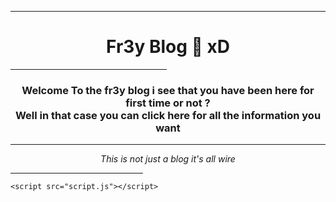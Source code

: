 
<html>
  <head>
    <meta charset="utf-8">
    <meta name="viewport" content="width=device-width">
    <title>Fr3y Blog</title>
    <link href="style.css" rel="stylesheet" type="text/css" />
  </head>
  <body>
    <!--Real blog started from here-->
    <hr color="blue" size="15"/>
    <h1 align="center"> Fr3y Blog 🐉 xD</h1>
    <hr width="250px"/>
    <!--Make a clicking one here-->
    <h3 align="center">Welcome To the fr3y blog i see that you have been here for first time or not ? <br/>Well in that case you can click here for all the information you want</h3>
    <hr/>
    <p align="center"> <i>This is not just a blog it's all wire</i></p>
    <hr width="212px"/>
   



    <script src="script.js"></script>
  </body>
</html>
